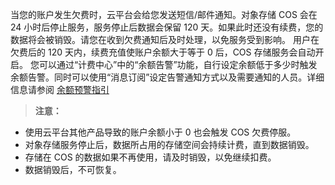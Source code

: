 当您的账户发生欠费时，云平台会给您发送短信/邮件通知。对象存储 COS 会在 24 小时后停止服务，服务停止后数据会保留 120 天。如果此时还没有续费，您的数据将会被销毁。请您在收到欠费通知后及时处理，以免服务受到影响。
用户在欠费后的 120 天内，续费充值使账户余额大于等于 0 后，COS 存储服务会自动开启。
您可以通过“计费中心”中的“余额告警”功能，自行设定余额低于多少时触发余额告警。同时可以使用“消息订阅”设定告警通知方式以及需要通知的人员。详细信息请参阅 [余额预警指引](http://tce.fsphere.cn/document/product/555/9942)

> **注意：**
- 使用云平台其他产品导致的账户余额小于 0 也会触发 COS 欠费停服。
- 对象存储服务停止后，数据所占用的存储空间会持续计费，直到数据销毁。
- 存储在 COS 的数据如果不再使用，请及时销毁，以免继续扣费。
- 数据销毁后，不可恢复。
